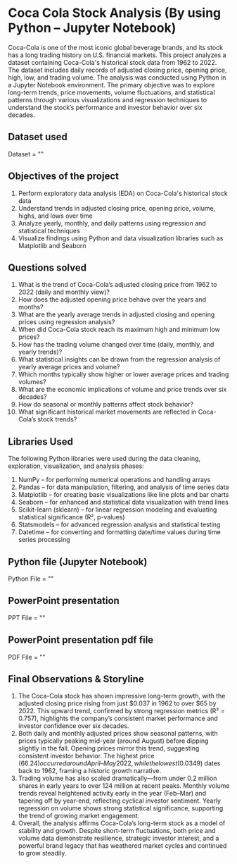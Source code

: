 # Coca Cola Stock Analysis (By using Python – Jupyter Notebook)
Coca-Cola is one of the most iconic global beverage brands, and its stock has a long trading history on U.S. financial markets. This project analyzes a dataset containing Coca-Cola's historical stock data from 1962 to 2022. The dataset includes daily records of adjusted closing price, opening price, high, low, and trading volume. The analysis was conducted using Python in a Jupyter Notebook environment. The primary objective was to explore long-term trends, price movements, volume fluctuations, and statistical patterns through various visualizations and regression techniques to understand the stock’s performance and investor behavior over six decades.

## Dataset used
Dataset = ""

## Objectives of the project
1) Perform exploratory data analysis (EDA) on Coca-Cola's historical stock data
2) Understand trends in adjusted closing price, opening price, volume, highs, and lows over time
3) Analyze yearly, monthly, and daily patterns using regression and statistical techniques
4) Visualize findings using Python and data visualization libraries such as Matplotlib and Seaborn


## Questions solved
1) What is the trend of Coca-Cola’s adjusted closing price from 1962 to 2022 (daily and monthly view)?
2) How does the adjusted opening price behave over the years and months?
3) What are the yearly average trends in adjusted closing and opening prices using regression analysis?
4) When did Coca-Cola stock reach its maximum high and minimum low prices?
5) How has the trading volume changed over time (daily, monthly, and yearly trends)?
6) What statistical insights can be drawn from the regression analysis of yearly average prices and volume?
7) Which months typically show higher or lower average prices and trading volumes?
8) What are the economic implications of volume and price trends over six decades?
9) How do seasonal or monthly patterns affect stock behavior?
10) What significant historical market movements are reflected in Coca-Cola’s stock trends?

## Libraries Used
The following Python libraries were used during the data cleaning, exploration, visualization, and analysis phases:
1) NumPy – for performing numerical operations and handling arrays
2) Pandas – for data manipulation, filtering, and analysis of time series data
3) Matplotlib – for creating basic visualizations like line plots and bar charts
4) Seaborn – for enhanced and statistical data visualization with trend lines
5) Scikit-learn (sklearn) – for linear regression modeling and evaluating statistical significance (R², p-values)
6) Statsmodels – for advanced regression analysis and statistical testing
7) Datetime – for converting and formatting date/time values during time series processing

## Python file (Jupyter Notebook)
Python File = ""

## PowerPoint presentation
PPT File = ""

## PowerPoint presentation pdf file
PDF File = ""

## Final Observations & Storyline
1) The Coca-Cola stock has shown impressive long-term growth, with the adjusted closing price rising from just $0.037 in 1962 to over $65 by 2022. This upward trend, confirmed by strong regression metrics (R² = 0.757), highlights the company’s consistent market performance and investor confidence over six decades.
2) Both daily and monthly adjusted prices show seasonal patterns, with prices typically peaking mid-year (around August) before dipping slightly in the fall. Opening prices mirror this trend, suggesting consistent investor behavior. The highest price ($66.24) occurred around April–May 2022, while the lowest ($0.0349) dates back to 1962, framing a historic growth narrative.
3) Trading volume has also scaled dramatically—from under 0.2 million shares in early years to over 124 million at recent peaks. Monthly volume trends reveal heightened activity early in the year (Feb–Mar) and tapering off by year-end, reflecting cyclical investor sentiment. Yearly regression on volume shows strong statistical significance, supporting the trend of growing market engagement.
4) Overall, the analysis affirms Coca-Cola’s long-term stock as a model of stability and growth. Despite short-term fluctuations, both price and volume data demonstrate resilience, strategic investor interest, and a powerful brand legacy that has weathered market cycles and continued to grow steadily.








